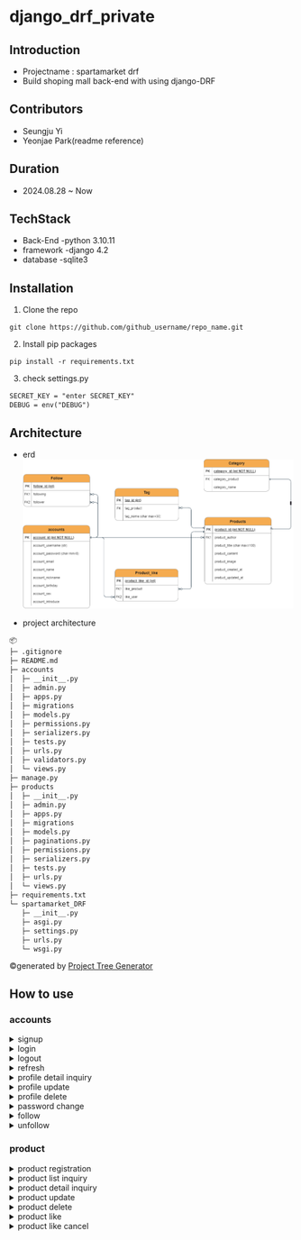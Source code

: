 # django_drf_private

## Introduction
- Projectname : spartamarket drf
- Build shoping mall back-end with using django-DRF
 
## Contributors
- Seungju Yi
- Yeonjae Park(readme reference)

## Duration
- 2024.08.28 ~ Now

## TechStack
- Back-End
  -python 3.10.11
- framework
  -django 4.2
- database
  -sqlite3

## Installation
1. Clone the repo
```
git clone https://github.com/github_username/repo_name.git
```
2. Install pip packages
```
pip install -r requirements.txt
```
3. check settings.py
```
SECRET_KEY = "enter SECRET_KEY"
DEBUG = env("DEBUG")
```

## Architecture
- erd
![image](./images/erd.png)

- project architecture
```
📦 
├─ .gitignore
├─ README.md
├─ accounts
│  ├─ __init__.py
│  ├─ admin.py
│  ├─ apps.py
│  ├─ migrations
│  ├─ models.py
│  ├─ permissions.py
│  ├─ serializers.py
│  ├─ tests.py
│  ├─ urls.py
│  ├─ validators.py
│  └─ views.py
├─ manage.py
├─ products
│  ├─ __init__.py
│  ├─ admin.py
│  ├─ apps.py
│  ├─ migrations
│  ├─ models.py
│  ├─ paginations.py
│  ├─ permissions.py
│  ├─ serializers.py
│  ├─ tests.py
│  ├─ urls.py
│  └─ views.py
├─ requirements.txt
└─ spartamarket_DRF
   ├─ __init__.py
   ├─ asgi.py
   ├─ settings.py
   ├─ urls.py
   └─ wsgi.py
```
©generated by [Project Tree Generator](https://woochanleee.github.io/project-tree-generator)


## How to use
### accounts
  <details>
    <summary>signup</summary>
    <div markdown="1">

   - endpoint : api/accounts/
   - method : POST
   - input in body
     - Required: username, password, email, name, nickname, birthday
     - Optional: sex(choice: M, W, N(default)), introduce
   - access
     - Over 15 years old can signup

   case1: signup_sucess
   ![image](./images/accounts_signup_sucess.png)
   
   case2: username validation fail
   ![image](./images/accounts_signup_username_fail.png)

   case3: email validation fail
   ![image](./images/accounts_signup_email_fail.png)

   case4: birthday validation fail
   ![image](./images/accounts_signup_birthday_fail.png)

   </div>
  </details>
  

  <details>
    <summary>login</summary>
    <div markdown="1">

   - endpoint : api/accounts/login/
   - method : POST
   - input in body
     - Required: password

  ![image](./images/accounts_login.png)
    </div>
  </details>
  

  <details>
    <summary>logout</summary>
    <div markdown="1">

   - Endpoint : api/accounts/logout/
   - method : POST
   - input in header
     - Required: access_token
   - input in body
     - Required: No need

   ![image](./images/accounts_logout.png)

   </div>
  </details>
  

  <details>
    <summary>refresh</summary>
    <div markdown="1">

    - Endpoint : api/accounts/refresh/
    - method : POST
    - input in header
      - Required: access_token
    - input in body
      - Required: refresh(it means refresh_token)

  ![image](./images/accounts_refresh.png)
      
   </div>
  </details>


  <details>
    <summary>profile detail inquiry</summary>
    <div markdown="1">

   - Endpoint : api/accounts/profile/&#60;str:username>/
   - method : GET
   - input in header
     - Required: access_token
   - input in body
     - Required: No need

  case1:
  ![image](./images/account_profile_detail.png)

      
   </div>
  </details>


  <details>
    <summary>profile update</summary>
    <div markdown="1">

   - Endpoint : api/accounts/profile/&#60;str:username>/
   - method : PUT
   - input in header
     - Required: access_token
   - input in body
     - Optional: email, name, nickname, birthday, sex(choice:M, W, N(default)), introduce 
   - access
     - Owner only


  case1: Not owner
  ![image](./images/account_profile_update_url_fail.png)

  case2: validation fail
  ![image](./images/account_profile_update_fail_1.png)

  case3: sucess
  ![image](./images/account_profile_update_sucess.png)
      
    </div>
  </details>


  <details>
    <summary>profile delete</summary>
    <div markdown="1">

   - Endpoint : api/accounts/profile/
   - method : DELETE
   - input in header
     - Required: access_token
   - input in body
     - Required: password, refresh(means refresh_token)
   - access
     - Owner only

  case1: fail 1 
  ![image](./images/account_delete_fail.png)

  case2: fail 2
  ![image](./images/account_delete_fail_2.png)
  
  case3: sucess
  ![image](./images/account_delete_sucess.png)
      
   </div>
  </details>


  <details>
    <summary>password change</summary>
    <div markdown="1">

   - Endpoint : api/accounts/password/
   - method : PUT
   - input in header
     - Required: access_token
   - input in body
     - Required: old_password, password1, password2 (password1 and password2 mean new password you want to set)
   - access
     - Owner only

  case1: new password validation fail1
  ![image](./images/account_change_password_fail_1.png)

  case2: new password validation fail2
  ![image](./images/account_change_password_fail_2.png)

  case3: old password validation fail
  ![image](./images/account_change_password_fail_3.png)

  case4: sucess
  ![image](./images/account_change_password_sucess.png)
      
   </div>
  </details>


  <details>
    <summary>follow</summary>
    <div markdown="1">

   - Endpoint : api/accounts/follow/&#60;str:username>/
   - method : POST
   - input in header
     - Required: access_token
   - input in body
     - Required: No need
   - access
     - Owner only

  case1: already followed
  ![image](./images/follow_fail1.png)

  case2: can't follow self
  ![image](./images/follow_fail2.png)

  case3: sucess
  ![image](./images/follow_sucess.png)
      
   </div>
  </details>


  <details>
    <summary>unfollow</summary>
    <div markdown="1">

   - Endpoint : api/accounts/follow/&#60;str:username>/
   - method : DELETE
   - input in header
     - Required: access_token
   - input in body
     - Required: No need
   - access
     - Owner only

   case1: didn't follow
   ![image](./images/unfollow_fail2.png)

   case2: can't unfollow self
   ![image](./images/unfollow_fail1.png)

   case3: sucess
   ![image](./images/unfollow_sucess.png)
     
   </div>
  </details>


### product

  <details>
    <summary>product registration</summary>
    <div markdown="1">

   - endpoint : api/products/
   - method : POST
   - input in header
     - Required: access_token
   - input in body
     - Required: title, content
     - Optional: image

   ![image](./images/products_create.png)

   </div>
  </details>


  <details>
    <summary>product list inquiry</summary>
    <div markdown="1">

   - endpoint : api/products/list/
   - method : GET
   - input in header
     - Required: No need
   - input in body
     - Required: No need

   ![image](./images/products_list.png)

   -additional features
     -pagenation
       - There are 10 products on one page, and the page number is entered through query string. ex -> end of url add "?page=2"
       ![image](./images/products_list_page.png)

     -filtering
       - It can be filtered by title, content, and the search term is passed through query string
       ![image](./images/products_list_search.png)

   </div>
  </details>
  

  <details>
    <summary>product detail inquiry</summary>
    <div markdown="1">

   - endpoint : /api/products/&#60;int:productID>
   - method : GET
   - input in header
     - Required: access_token
   - input in body
     - Required: No need

   ![image](./images/products_detail.png)

   </div>
  </details>


  <details>
    <summary>product update</summary>
    <div markdown="1">

   - endpoint : /api/products/&#60;int:productID>
   - method : PUT
   - input in header
     - Required: access_token
   - input in body
     - Required: title, content
     - Optional: image, tags
   - access
     - Owner only

   case1: Not owner
   ![image](./images/products_update_fail.png)

   case2: sucess
   ![image](./images/products_update_sucess.png)

   </div>
  </details>


  <details>
    <summary>product delete</summary>
    <div markdown="1">

   - endpoint : /api/products/&#60;int:productID>
   - method : DELETE
   - input in header
     - Required: access_token
   - input in body
     - Required: No need
   - access
     - Owner only

   case1: Not Owner
   ![image](./images/products_delete_fail.png)

   case2: sucess
   ![image](./images/products_delete_sucess.png)

   </div>
  </details>


  <details>
    <summary>product like</summary>
    <div markdown="1">

   - endpoint : /api/products/&#60;int:productID>/like/
   - method : POST
   - input in header
     - Required: access_token
   - input in body
     - Required: No need
   - access
     - Owner only

   case1: Not Owner
   ![image](./images/products_delete_fail.png)

   case2: sucess
   ![image](./images/products_delete_sucess.png)

   </div>
  </details>


  <details>
    <summary>product like cancel</summary>/like/
    <div markdown="1">

   - endpoint : /api/products/&#60;int:productID>
   - method : DELETE
   - input in header
     - Required: access_token
   - input in body
     - Required: No need
   - access
     - Owner only

   case1: Not Owner
   ![image](./images/products_delete_fail.png)

   case2: sucess
   ![image](./images/products_delete_sucess.png)

   </div>
  </details>
